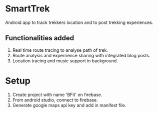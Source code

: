 # SmartTrek
Android app to track trekkers location and to post trekking experiences.

## Functionalities added
1. Real time route tracing to analyse path of trek.
2. Route analysis and experrience sharing with integrated blog posts.
3. Location tracing and music support in background.

# Setup
1. Create project with name 'BFit' on firebase.
2. From android studio, connect to firebase.
3. Generate google maps api key and add in manifest file.
